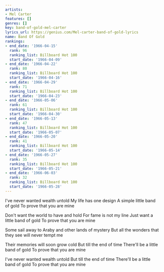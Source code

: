 ```yaml
---
artists:
- Mel Carter
features: []
genres: []
key: band-of-gold-mel-carter
lyrics_url: https://genius.com/Mel-carter-band-of-gold-lyrics
name: Band Of Gold
rankings:
- end_date: '1966-04-15'
  rank: 96
  ranking_list: Billboard Hot 100
  start_date: '1966-04-09'
- end_date: '1966-04-22'
  rank: 80
  ranking_list: Billboard Hot 100
  start_date: '1966-04-16'
- end_date: '1966-04-29'
  rank: 71
  ranking_list: Billboard Hot 100
  start_date: '1966-04-23'
- end_date: '1966-05-06'
  rank: 61
  ranking_list: Billboard Hot 100
  start_date: '1966-04-30'
- end_date: '1966-05-13'
  rank: 47
  ranking_list: Billboard Hot 100
  start_date: '1966-05-07'
- end_date: '1966-05-20'
  rank: 41
  ranking_list: Billboard Hot 100
  start_date: '1966-05-14'
- end_date: '1966-05-27'
  rank: 35
  ranking_list: Billboard Hot 100
  start_date: '1966-05-21'
- end_date: '1966-06-03'
  rank: 32
  ranking_list: Billboard Hot 100
  start_date: '1966-05-28'
---
```

I've never wanted wealth untold
My life has one design
A simple little band of gold
To prove that you are mine

Don't want the world to have and hold
For fame is not my line
Just want a little band of gold
To prove that you are mine

Some sail away to Araby and other lands of mystery
But all the wonders that they see will never tempt me

Their memories will soon grow cold
But till the end of time
There'll be a little band of gold
To prove that you are mine

I've never wanted wealth untold
But till the end of time
There'll be a little band of gold
To prove that you are mine
